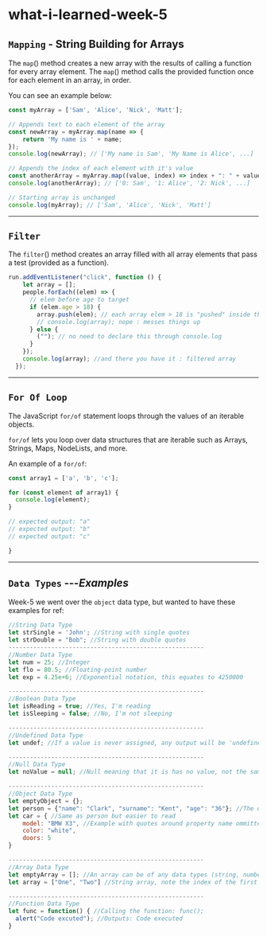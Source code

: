 # what-i-learned-week-5

## `Mapping` - String Building for Arrays 

The `map`() method creates a new array with the results of calling a function for every array element. The `map`() method calls the provided function once for each element in an array, in order. 

You can see an example below:

```javascript
const myArray = ['Sam', 'Alice', 'Nick', 'Matt'];

// Appends text to each element of the array
const newArray = myArray.map(name => {
	return 'My name is ' + name; 
});
console.log(newArray); // ['My name is Sam', 'My Name is Alice', ...]

// Appends the index of each element with it's value
const anotherArray = myArray.map((value, index) => index + ": " + value);
console.log(anotherArray); // ['0: Sam', '1: Alice', '2: Nick', ...]

// Starting array is unchanged
console.log(myArray); // ['Sam', 'Alice', 'Nick', 'Matt']
```

-----------

## `Filter` 

The `filter`() method creates an array filled with all array elements that pass a test (provided as a function).

```javascript
run.addEventListener("click", function () {
    let array = [];
    people.forEach((elem) => {
      // elem before age to target
      if (elem.age > 18) {
        array.push(elem); // each array elem > 18 is "pushed" inside the new array
        // console.log(array); nope : messes things up
      } else {
        (""); // no need to declare this through console.log
      }
    });
    console.log(array); //and there you have it : filtered array
  });
```
----------
## `For Of Loop`

The JavaScript `for/of` statement loops through the values of an iterable objects.

`for/of` lets you loop over data structures that are iterable such as Arrays, Strings, Maps, NodeLists, and more.

An example of a `for/of`:

```javascript
const array1 = ['a', 'b', 'c'];

for (const element of array1) {
  console.log(element);
}

// expected output: "a"
// expected output: "b"
// expected output: "c"

}
```
----------

## `Data Types`   ---*Examples*  

Week-5 we went over the `object` data type, but wanted to have these examples for ref:

```javascript
//String Data Type
let strSingle = 'John'; //String with single quotes
let strDouble = "Bob"; //String with double quotes
-------------------------------------------------------
//Number Data Type
let num = 25; //Integer
let flo = 80.5; //Floating-point number
let exp = 4.25e+6; //Exponential notation, this equates to 4250000

-------------------------------------------------------
//Boolean Data Type
let isReading = true; //Yes, I'm reading
let isSleeping = false; //No, I'm not sleeping

-------------------------------------------------------
//Undefined Data Type
let undef; //If a value is never assigned, any output will be 'undefined'

-------------------------------------------------------
//Null Data Type
let noValue = null; //Null meaning that it is has no value, not the same as 0 or ""

-------------------------------------------------------
//Object Data Type
let emptyObject = {};
let person = {"name": "Clark", "surname": "Kent", "age": "36"}; //The quotes around the propety name can be omitted if the property name is a valid JS name
let car = { //Same as person but easier to read
	model: "BMW X3", //Example with quotes around property name ommitted
	color: "white",
	doors: 5
}

-------------------------------------------------------
//Array Data Type
let emptyArray = []; //An array can be of any data types (string, number, boolean, etc.)
let array = ["One", "Two"] //String array, note the index of the first element is 0

-------------------------------------------------------
//Function Data Type
let func = function() { //Calling the function: func();
  alert("Code excuted"); //Outputs: Code executed
}
```







